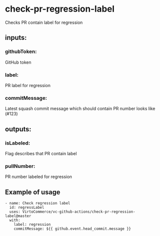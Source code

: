 # check-pr-regression-label

Checks PR contain label for regression

## inputs:

### githubToken:

GitHub token

### label:

PR label for regression

### commitMessage:

Latest squash commit message which should contain PR number looks like (#123)

## outputs:

### isLabeled:

Flag describes that PR contain label

### pullNumber:

PR number labeled for regression

## Example of usage

```
- name: Check regression label
  id: regressLabel
  uses: VirtoCommerce/vc-github-actions/check-pr-regression-label@master
  with:
    label: regression
    commitMessage: ${{ github.event.head_commit.message }}
```
